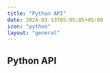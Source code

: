 ```yaml
---
title: "Python API"
date: 2024-03-13T05:05:05+05:00
icon: "python"
layout: "general"
---
```


## Python API
